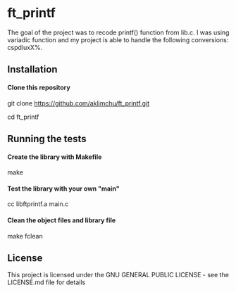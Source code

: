 # ft_printf
The goal of the project was to recode printf() function from lib.c.
I was using variadic function and my project is able to handle 
the following conversions: cspdiuxX%.

## Installation

<!-- start:code block -->
#### Clone this repository
git clone https://github.com/aklimchu/ft_printf.git

cd ft_printf

<!-- end:code block -->

## Running the tests

<!-- start:code block -->
#### Create the library with Makefile
make

#### Test the library with your own "main"
cc libftprintf.a main.c

#### Clean the object files and library file
make fclean
<!-- end:code block -->

## License
This project is licensed under the GNU GENERAL PUBLIC LICENSE - see the LICENSE.md file for details
